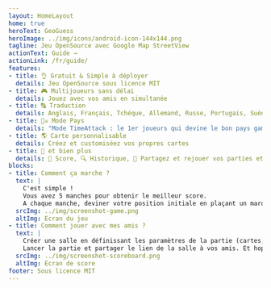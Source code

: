 ```yaml
---
layout: HomeLayout
home: true
heroText: GeoGuess
heroImage: ../img/icons/android-icon-144x144.png
tagline: Jeu OpenSource avec Google Map StreetView  
actionText: Guide →
actionLink: /fr/guide/
features:
- title: 👌 Gratuit & Simple à déployer
  details: Jeu OpenSource sous licence MIT
- title: 🎮 Multijoueurs sans délai
  details: Jouez avec vos amis en simultanée
- title: 🔠 Traduction
  details: Anglais, Français, Tchéque, Allemand, Russe, Portugais, Suédois ...
- title: 🏴‍☠️ Mode Pays
  details: "Mode TimeAttack : le 1er joueurs qui devine le bon pays game la manche" 
- title: 🌎 Carte personnalisable
  details: Créez et customiséez vos propres cartes
- title: 🐙 et bien plus
  details: 🥇 Score, 🔍 Historique, 🔗 Partagez et rejouer vos parties et +
blocks:
- title: Comment ça marche ?
  text: |
    C'est simple !
    Vous avez 5 manches pour obtenir le meilleur score.
    A chaque manche, deviner votre position initiale en plaçant un marqueur sur la carte.
  srcImg: ../img/screenshot-game.png
  altImg: Ecran du jeu
- title: Comment jouer avec mes amis ?
  text: |
    Créer une salle en définissant les paramètres de la partie (cartes, limite de temps, nombre de joueurs).
    Lancer la partie et partager le lien de la salle à vos amis. Et hop, c'est parti !!! 🚗💨
  srcImg: ../img/screenshot-scoreboard.png
  altImg: Ecran de score  
footer: Sous licence MIT
---
```






<!--imageSocial"https://geoguess.games/img/social.jpg"-->